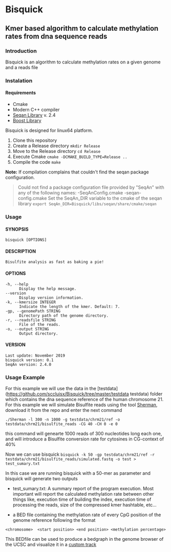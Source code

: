 # Bisquick
## Kmer based algorithm to calculate methylation rates from dna sequence reads


### Introduction
Bisquick is an algorithm to calculate methylation rates on a given genome and a reads file

### Instalation
#### Requirements
* Cmake
* Modern C++ compiler
* [Seqan Library](https://seqan.readthedocs.io/en/seqan-v2.4.0/ "Seqan") v. 2.4 
* [Boost Library](https://www.boost.org/)

Bisquick is designed for linux64 platform. 


1. Clone this repository
2. Create a Release directory `mkdir Release`
3. Move to the Release directory `cd Release`
4. Execute Cmake `cmake -DCMAKE_BUILD_TYPE=Release ..`
5. Compile the code `make`

**Note:** If compilation complains that couldn't find  the seqan package configuration.
>  Could not find a package configuration file provided by "SeqAn" with any of the following names:
> -SeqAnConfig.cmake
> -seqan-config.cmake
Set the SeqAn_DIR variable to the cmake of the seqan library
`export SeqAn_DIR=Bisquick/libs/seqan/share/cmake/seqan`

### Usage

#### SYNOPSIS
    bisquick [OPTIONS]

#### DESCRIPTION
    Bisulfite analysis as fast as baking a pie!

#### OPTIONS
    -h, --help
          Display the help message.
    --version
          Display version information.
    -k, --kmersize INTEGER
          Indicate the length of the kmer. Default: 7.
    -gp, --genomePath STRING
          Directory path of the genome directory.
    -r, --readsfile STRING
          File of the reads.
    -o, --output STRING
          Output directory.

#### VERSION
    Last update: November 2019
    bisquick version: 0.1
    SeqAn version: 2.4.0
    
### Usage Example

For this example we will use the data in the [testdata](https://github.com/sccluisx/Bisquick/tree/master/testdata testdata) folder which contains the dna sequence reference of the human chromosome 21.
For this example we will simulate Bisulfite reads using  the tool [Sherman](https://github.com/FelixKrueger/Sherman), download it from the repo and enter the next command

`./Sherman -l 300 -n 1000 -g testdata/chrm21/ref -o testdata/chrm21/bisulfite_reads -CG 40 -CH 0 -e 0 `

this command will genearte 1000 reads  of 300 nucleotides long each one, and will introduce a Bisulfite conversion rate for cytosines in CG-context of 40% 

Now we can use bisquick
`bisquick -k 50 -gp testdata/chrm21/ref -r testdata/chrm21/bisulfite_reads/simulated.fastq -o test > test_sumary.txt`

In this case we are running bisquick with a 50-mer as parameter and bisquick will generate two outputs 

* test_sumary.txt: A summary report of the program execution. Most important will report the calculated methylation rate between other things like, execution time of building the index, execution time of processing the reads, size of the compressed kmer hashtable, etc...

* a BED file containing the methylation rate of every CpG position of the genome reference following the format

`<chromosome>  <start position> <end position> <methylation percentage>`

This BEDfile can be used to produce a bedgraph in the genome browser of the UCSC and visualize it in a [custom track](https://genome.ucsc.edu/cgi-bin/hgCustom "genome browser")
